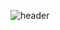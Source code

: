 ![header](https://capsule-render.vercel.app/api?type=waving&color=timeGradient&text=우리동네병원&animation=twinkling&fontSize=70&height=200)
